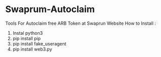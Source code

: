 # Swaprum-Autoclaim
Tools For Autoclaim free ARB Token at Swaprun Website
How to Install : 

  1. Instal python3
  2. pip install pip
  3. pip install fake_useragent
  4. pip install web3.py

